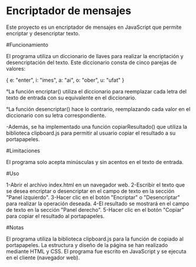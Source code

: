 # Encriptador de mensajes
Este proyecto es un encriptador de mensajes en JavaScript que permite encriptar y desencriptar texto.

#Funcionamiento

El programa utiliza un diccionario de llaves para realizar la encriptación y desencriptación del texto. 
Este diccionario consta de cinco parejas de valores:

{   e: "enter",
    i: "imes",
    a: "ai",
    o: "ober",
    u: "ufat"
  }

°La función encriptar() utiliza el diccionario para reemplazar cada letra del texto de entrada con su equivalente en el diccionario. 

°La función desencriptar() hace lo contrario, reemplazando cada valor en el diccionario con su letra correspondiente.

-Además, se ha implementado una función copiarResultado() que utiliza la biblioteca clipboard.js para permitir al usuario 
copiar el resultado a su portapapeles.

#Limitaciones

El programa solo acepta minúsculas y sin acentos en el texto de entrada.

#Uso

1-Abrir el archivo index.html en un navegador web.
2-Escribir el texto que se desea encriptar o desencriptar en el campo de texto en la sección "Panel izquierdo".
3-Hacer clic en el botón "Encriptar" o "Desencriptar" para realizar la operación deseada.
4-El resultado se mostrará en el campo de texto en la sección "Panel derecho".
5-Hacer clic en el botón "Copiar" para copiar el resultado al portapapeles.

#Notas

El programa utiliza la biblioteca clipboard.js para la función de copiado al portapapeles.
La estructura y diseño de la página se han realizado mediante HTML y CSS.
El programa fue escrito en JavaScript y se ejecuta en el cliente (navegador web).




